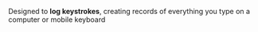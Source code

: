 Designed to **log keystrokes**, creating records of everything you type on a computer or mobile keyboard